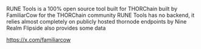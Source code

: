 RUNE Tools is a 100% open source tool built for THORChain built by FamiliarCow for the THORChain community
RUNE Tools has no backend, it relies almost completely on publicly hosted thornode endpoints by Nine Realm
Flipside also provides some data

https://x.com/familiarcow
